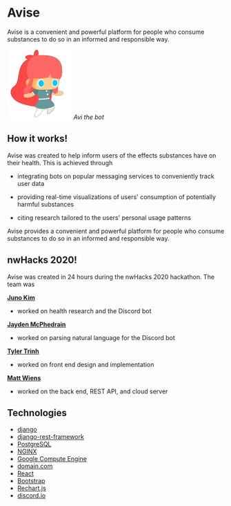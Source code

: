 # Avise

Avise is a convenient and powerful platform for people who consume
substances to do so in an informed and responsible way.

![Avi the bot](avi.png)
*Avi the bot*

## How it works!

Avise was created to help inform users of the effects substances have on
their health. This is achieved through

+ integrating bots on popular messaging services to conveniently track
  user data

+ providing real-time visualizations of users' consumption of
 potentially harmful substances

+ citing research tailored to the users' personal usage patterns

Avise provides a convenient and powerful platform for people who consume
substances to do so in an informed and responsible way.

## nwHacks 2020!

Avise was created in 24 hours during the nwHacks 2020 hackathon.
The team was

[**Juno Kim**](https://github.com/junokims)

+ worked on health research and the Discord bot

[**Jayden McPhedrain**](https://github.com/Cloud7831)

+ worked on parsing natural language for the Discord bot

[**Tyler Trinh**](https://github.com/bvtrinh)

+ worked on front end design and implementation

[**Matt Wiens**](https://github.com/mwiens91)

+ worked on the back end, REST API, and cloud server

## Technologies

- [django](https://www.djangoproject.com/)
- [django-rest-framework](https://www.django-rest-framework.org/)
- [PostgreSQL](https://www.postgresql.org/)
- [NGINX](https://www.nginx.com/)
- [Google Compute Engine](https://cloud.google.com/compute/)
- [domain.com](https://www.domain.com/)
- [React](https://reactjs.org/)
- [Bootstrap](https://getbootstrap.com/)
- [Rechart.js](http://recharts.org/)
- [discord.io](https://discord.io/)
